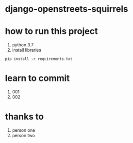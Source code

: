 # django-openstreets-squirrels

# how to run this project
1. python 3.7 
2. install libraries
```shell
pip install -r requirements.txt
```

# learn to commit
1. 001
2. 002

# thanks to 
1. person one
2. person two

